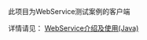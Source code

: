 此项目为WebService测试案例的客户端

详情请见：
[WebService介绍及使用(Java)](https://blog.csdn.net/qq_34845394/article/details/86478208)